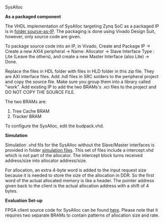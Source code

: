SysAlloc

**As a packaged component**

The VHDL implementation of SysAlloc targeting Zynq SoC as a packaged IP is in [folder source-as-IP](https://github.com/Hilx/Memory-Allocator-IP/tree/master/source_as_IP). The packaging is done using Vivado Design Suit, however, only source code are given.

To package source code into an IP, in Vivado, Create and Package IP -> Create a new AXI4 peripheral -> Name: Allocator -> Slave Interface Type : Lite (Leave the others), and create a new Master Interface (also Lite) -> Done.

Replace the files in HDL folder with files in HLD folder in this zip file. They are AXI interface files.
Add .hdl files in SRC solders to the peripheral project and copy the source file. Make sure you group them into a library called "work".
Add existing IP to add the two BRAMs's .xci files to the project and DO NOT COPY THE SOURCE FILE.

The two BRAMs are:
1. Tree Cache BRAM
2. Tracker BRAM

To configure the SysAlloc, edit the budpack.vhd.


**Simulation**

Simulation .vhd fils for the SysAlloc without the Slave/Master interfaces is provided in folder [simulation files](https://github.com/Hilx/Memory-Allocator-IP/tree/master/simulation%20files). This set of files include a intercept.vhd which is not part of the allocator. The intercept block turns received address/size into allocator address/size. 

For allocation, an extra 4-byte word is added to the input request size because it is needed to store the size of the allocation in DDR. So the first word of the actual allocated memory is like a header. The pointer address given back to the client is the actual allocation address with a shift of 4 bytes.

**Evaluation Set-up**

FPGA client source code for SysAlloc can be found [here](https://github.com/Hilx/AXI-Peripherals/tree/master/FPGA_Client). Please note that it requires two separate BRAMs to contain patterns of allocation size and rate.
